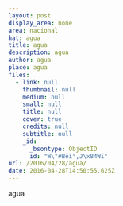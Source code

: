 ```yaml
---
layout: post
display_area: none
area: nacional
hat: agua
title: agua
description: agua
author: agua
place: agua
files:
  - link: null
    thumbnail: null
    medium: null
    small: null
    title: null
    cover: true
    credits: null
    subtitle: null
    _id:
      _bsontype: ObjectID
      id: "W\"#Béï°,J\x84Wï"
url: /2016/04/28/agua/
date: 2016-04-28T14:50:55.625Z
---
```

<p>agua</p>

